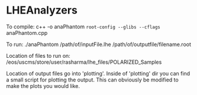 LHEAnalyzers
============

To compile:
c++ -o anaPhantom `root-config --glibs --cflags` anaPhantom.cpp

To run:
./anaPhantom  /path/of/inputFile.lhe   /path/of/outputfile/filename.root

Location of files to run on:
/eos/uscms/store/user/rasharma/lhe_files/POLARIZED_Samples

Location of output files go into 'plotting'.  Inside of 'plotting' dir you can find a small script for plotting the output.  This can obviously be modified to make the plots you would like.
